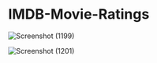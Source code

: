 # IMDB-Movie-Ratings



![Screenshot (1199)](https://user-images.githubusercontent.com/87609938/143388783-0aedc90e-b497-46f9-aeda-f304b9e57bde.png)





![Screenshot (1201)](https://user-images.githubusercontent.com/87609938/143388802-a8d1d548-bb30-49f7-90d5-f100365d64c3.png)
